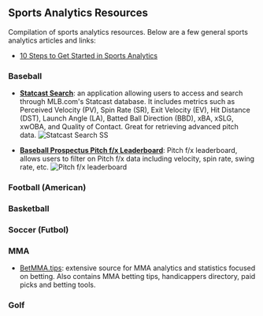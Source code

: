 ## **Sports Analytics Resources**
Compilation of sports analytics resources. Below are a few general sports analytics articles and links:
- [10 Steps to Get Started in Sports Analytics](https://sweepsportsanalytics.com/2021/08/01/10-steps-to-get-started-in-sports-analytics/)

### Baseball
- [**Statcast Search**](https://baseballsavant.mlb.com/statcast_search): an application allowing users to access and search through MLB.com's Statcast database. It includes metrics such as Perceived Velocity (PV), Spin Rate (SR), Exit Velocity (EV), Hit Distance (DST), Launch Angle (LA), Batted Ball Direction (BBD), xBA, xSLG, xwOBA, and Quality of Contact. Great for retrieving advanced pitch data.
![Statcast Search SS](https://github.com/chasediaz6/Machine-Learning-Resources/assets/52427910/10bd907c-e3ce-4a9f-8cba-5452356ad4eb)

- [**Baseball Prospectus Pitch f/x Leaderboard**](https://baseballsavant.mlb.com/statcast_search): Pitch f/x leaderboard, allows users to filter on Pitch f/x data including velocity, spin rate, swing rate, etc.
![Pitch f/x leaderboard](https://github.com/chasediaz6/Machine-Learning-Resources/assets/52427910/c292ba64-e0eb-4792-8687-6ff1a4168e0e)

### Football (American)

### Basketball

### Soccer (Futbol)

### MMA
- [BetMMA.tips](https://www.betmma.tips/index.php): extensive source for MMA analytics and statistics focused on betting. Also contains MMA betting tips, handicappers directory, paid picks and betting tools.

### Golf

